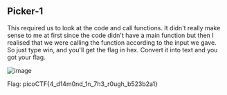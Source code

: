 ## Picker-1

This required us to look at the code and call functions. It didn't really make sense to me at first since the code didn't have a main function but then I realised that we were calling the function according to the input we gave. So just type win, and you'll get the flag in hex. Convert it into text and you got your flag.

![image](https://github.com/user-attachments/assets/d6a7bd63-fc99-4598-9ec9-2d4c97d37a84)

Flag: picoCTF{4_d14m0nd_1n_7h3_r0ugh_b523b2a1}
